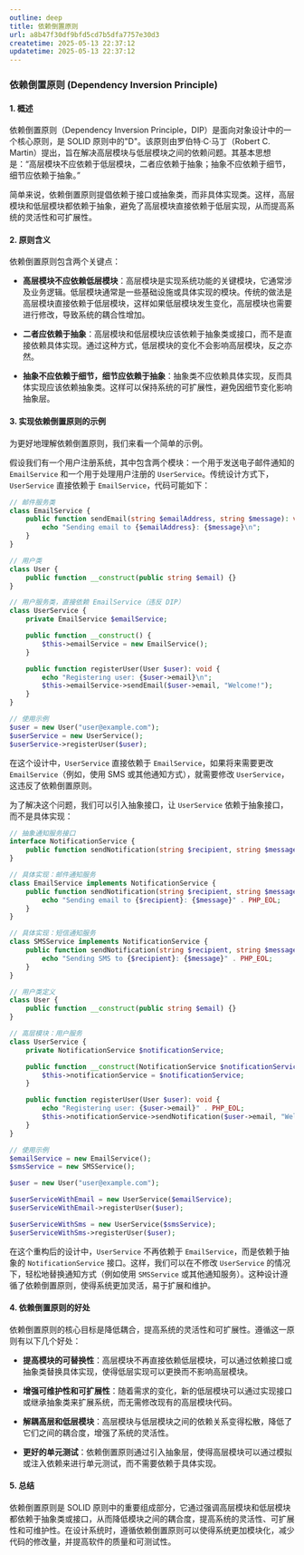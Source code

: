 ```yaml
---
outline: deep
title: 依赖倒置原则
url: a8b47f30df9bfd5cd7b5dfa7757e30d3
createtime: 2025-05-13 22:37:12
updatetime: 2025-05-13 22:37:12
---
```


### 依赖倒置原则 (Dependency Inversion Principle)

#### 1. 概述
依赖倒置原则（Dependency Inversion Principle，DIP）是面向对象设计中的一个核心原则，是 SOLID 原则中的"D"。该原则由罗伯特·C·马丁（Robert C. Martin）提出，旨在解决高层模块与低层模块之间的依赖问题。其基本思想是：“高层模块不应依赖于低层模块，二者应依赖于抽象；抽象不应依赖于细节，细节应依赖于抽象。”

简单来说，依赖倒置原则提倡依赖于接口或抽象类，而非具体实现类。这样，高层模块和低层模块都依赖于抽象，避免了高层模块直接依赖于低层实现，从而提高系统的灵活性和可扩展性。

#### 2. 原则含义
依赖倒置原则包含两个关键点：

- **高层模块不应依赖低层模块**：高层模块是实现系统功能的关键模块，它通常涉及业务逻辑。低层模块通常是一些基础设施或具体实现的模块。传统的做法是高层模块直接依赖于低层模块，这样如果低层模块发生变化，高层模块也需要进行修改，导致系统的耦合性增加。
  
- **二者应依赖于抽象**：高层模块和低层模块应该依赖于抽象类或接口，而不是直接依赖具体实现。通过这种方式，低层模块的变化不会影响高层模块，反之亦然。
  
- **抽象不应依赖于细节，细节应依赖于抽象**：抽象类不应依赖具体实现，反而具体实现应该依赖抽象类。这样可以保持系统的可扩展性，避免因细节变化影响抽象层。

#### 3. 实现依赖倒置原则的示例
为更好地理解依赖倒置原则，我们来看一个简单的示例。

假设我们有一个用户注册系统，其中包含两个模块：一个用于发送电子邮件通知的 `EmailService` 和一个用于处理用户注册的 `UserService`。传统设计方式下，`UserService` 直接依赖于 `EmailService`，代码可能如下：

```php
// 邮件服务类
class EmailService {
    public function sendEmail(string $emailAddress, string $message): void {
        echo "Sending email to {$emailAddress}: {$message}\n";
    }
}

// 用户类
class User {
    public function __construct(public string $email) {}
}

// 用户服务类，直接依赖 EmailService（违反 DIP）
class UserService {
    private EmailService $emailService;

    public function __construct() {
        $this->emailService = new EmailService();
    }

    public function registerUser(User $user): void {
        echo "Registering user: {$user->email}\n";
        $this->emailService->sendEmail($user->email, "Welcome!");
    }
}

// 使用示例
$user = new User("user@example.com");
$userService = new UserService();
$userService->registerUser($user);
```

在这个设计中，`UserService` 直接依赖于 `EmailService`，如果将来需要更改 `EmailService`（例如，使用 SMS 或其他通知方式），就需要修改 `UserService`，这违反了依赖倒置原则。

为了解决这个问题，我们可以引入抽象接口，让 `UserService` 依赖于抽象接口，而不是具体实现：

```php
// 抽象通知服务接口
interface NotificationService {
    public function sendNotification(string $recipient, string $message): void;
}

// 具体实现：邮件通知服务
class EmailService implements NotificationService {
    public function sendNotification(string $recipient, string $message): void {
        echo "Sending email to {$recipient}: {$message}" . PHP_EOL;
    }
}

// 具体实现：短信通知服务
class SMSService implements NotificationService {
    public function sendNotification(string $recipient, string $message): void {
        echo "Sending SMS to {$recipient}: {$message}" . PHP_EOL;
    }
}

// 用户类定义
class User {
    public function __construct(public string $email) {}
}

// 高层模块：用户服务
class UserService {
    private NotificationService $notificationService;

    public function __construct(NotificationService $notificationService) {
        $this->notificationService = $notificationService;
    }

    public function registerUser(User $user): void {
        echo "Registering user: {$user->email}" . PHP_EOL;
        $this->notificationService->sendNotification($user->email, "Welcome!");
    }
}

// 使用示例
$emailService = new EmailService();
$smsService = new SMSService();

$user = new User("user@example.com");

$userServiceWithEmail = new UserService($emailService);
$userServiceWithEmail->registerUser($user);

$userServiceWithSms = new UserService($smsService);
$userServiceWithSms->registerUser($user);
```

在这个重构后的设计中，`UserService` 不再依赖于 `EmailService`，而是依赖于抽象的 `NotificationService` 接口。这样，我们可以在不修改 `UserService` 的情况下，轻松地替换通知方式（例如使用 `SMSService` 或其他通知服务）。这种设计遵循了依赖倒置原则，使得系统更加灵活，易于扩展和维护。

#### 4. 依赖倒置原则的好处
依赖倒置原则的核心目标是降低耦合，提高系统的灵活性和可扩展性。遵循这一原则有以下几个好处：

- **提高模块的可替换性**：高层模块不再直接依赖低层模块，可以通过依赖接口或抽象类替换具体实现，使得低层实现可以更换而不影响高层模块。
  
- **增强可维护性和可扩展性**：随着需求的变化，新的低层模块可以通过实现接口或继承抽象类来扩展系统，而无需修改现有的高层模块代码。
  
- **解耦高层和低层模块**：高层模块与低层模块之间的依赖关系变得松散，降低了它们之间的耦合度，增强了系统的灵活性。

- **更好的单元测试**：依赖倒置原则通过引入抽象层，使得高层模块可以通过模拟或注入依赖来进行单元测试，而不需要依赖于具体实现。

#### 5. 总结
依赖倒置原则是 SOLID 原则中的重要组成部分，它通过强调高层模块和低层模块都依赖于抽象类或接口，从而降低模块之间的耦合度，提高系统的灵活性、可扩展性和可维护性。在设计系统时，遵循依赖倒置原则可以使得系统更加模块化，减少代码的修改量，并提高软件的质量和可测试性。